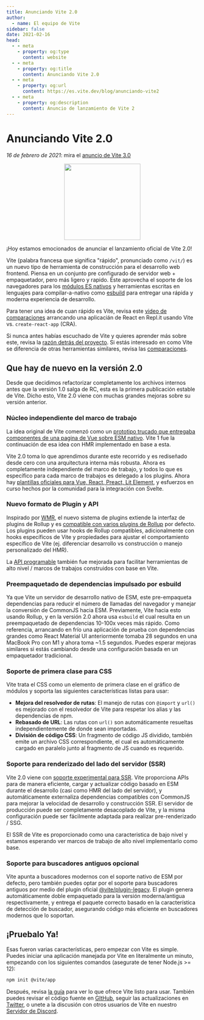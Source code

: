 ```yaml
---
title: Anunciando Vite 2.0
author:
  - name: El equipo de Vite
sidebar: false
date: 2021-02-16
head:
  - - meta
    - property: og:type
      content: website
  - - meta
    - property: og:title
      content: Anunciando Vite 2.0
  - - meta
    - property: og:url
      content: https://es.vite.dev/blog/anunciando-vite2
  - - meta
    - property: og:description
      content: Anuncio de lanzamiento de Vite 2
---
```


# Anunciando Vite 2.0

_16 de febrero de 2021_: mira el [anuncio de Vite 3.0](./anunciando-vite3.md)

<p style="text-align:center">
  <img src="/logo.svg" style="height:200px">
</p>

¡Hoy estamos emocionados de anunciar el lanzamiento oficial de Vite 2.0!

Vite (palabra francesa que significa "rápido", pronunciado como `/vit/`) es un nuevo tipo de herramienta de construcción para el desarrollo web frontend. Piensa en un conjunto pre configurado de servidor web + empaquetador, pero más ligero y rapido. Este aprovecha el soporte de los navegadores para los [módulos ES nativos](https://developer.mozilla.org/en-US/docs/Web/JavaScript/Guide/Modules) y herramientas escritas en lenguajes para compilar-a-nativo como [esbuild](https://esbuild.github.io/) para entregar una rápida y moderna experiencia de desarrollo.

Para tener una idea de cuan rápido es Vite, revisa este [video de comparaciones](https://twitter.com/amasad/status/1355379680275128321) arrancando una aplicacián de React en Repl.it usando Vite vs. `create-react-app` (CRA).

Si nunca antes habías escuchado de Vite y quieres aprender más sobre este, revisa la [razón detrás del proyecto](/guide/why.html). Si estás interesado en como Vite se diferencia de otras herramientas similares, revisa las [comparaciones](/guide/comparisons.html).

## Que hay de nuevo en la versión 2.0

Desde que decidimos refactorizar completamente los archivos internos antes que la versión 1.0 salga de RC, esta es la primera publicación estable de Vite. Dicho esto, Vite 2.0 viene con muchas grandes mejoras sobre su versión anterior.

### Núcleo independiente del marco de trabajo

La idea original de Vite comenzó como un [prototipo trucado que entregaba componentes de una pagina de Vue sobre ESM nativo](https://github.com/vuejs/vue-dev-server). Vite 1 fue la continuación de esa idea con HMR implementado en base a esta.

Vite 2.0 toma lo que aprendimos durante este recorrido y es rediseñado desde cero con una arquitectura interna más robusta. Ahora es completamente independiente del marco de trabajo, y todos lo que es específico para cada marco de trabajos es delegado a los plugins. Ahora hay [plantillas oficiales para Vue, React, Preact, Lit Element](https://github.com/vitejs/vite/tree/main/packages/create-vite), y esfuerzos en curso hechos por la comunidad para la integración con Svelte.

### Nuevo formato de Plugin y API

Inspirado por [WMR](https://github.com/preactjs/wmr), el nuevo sistema de plugins extiende la interfaz de plugins de Rollup y es [compatible con varios plugins de Rollup](https://vite-rollup-plugins.patak.dev/) por defecto. Los plugins pueden usar hooks de Rollup compatibles, adicionalmente con hooks específicos de Vite y propiedades para ajustar el comportamiento específico de Vite (ej. diferenciar desarrollo vs construcción o manejo personalizado del HMR).

La [API programable](https://vite.dev/guide/api-javascript.html) también fue mejorada para facilitar herramientas de alto nivel / marcos de trabajos construidos con base en Vite.

### Preempaquetado de dependencias impulsado por esbuild

Ya que Vite un servidor de desarrollo nativo de ESM, este pre-empaqueta dependencias para reducir el número de llamadas del navegador y manejar la conversión de CommonJS hacia ESM. Previamente, Vite hacia esto usando Rollup, y en la versión 2.0 ahora usa `esbuild` el cual resulta en un preempaquetado de dependencias 10-100x veces más rápido. Como referencia, arrancando en frío una aplicación de prueba con dependencias grandes como React Material UI anteriormente tomaba 28 segundos en una MacBook Pro con M1 y ahora toma ~1.5 segundos. Puedes esperar mejoras similares si estás cambiando desde una configuración basada en un empaquetador tradicional.

### Soporte de primera clase para CSS

Vite trata el CSS como un elemento de primera clase en el gráfico de módulos y soporta las siguientes características listas para usar:

- **Mejora del resolvedor de rutas**: El manejo de rutas con `@import` y `url()` es mejorado con el resolvedor de Vite para respetar los alias y las dependencias de npm.
- **Rebasado de URL**: Las rutas con `url()` son automáticamente resueltas independientemente de donde sean importadas.
- **División de código CSS**: Un fragmento de código JS dividido, también emite un archivo CSS correspondiente, el cual es automáticamente cargado en paralelo junto al fragmento de JS cuando es requerido.

### Soporte para renderizado del lado del servidor (SSR)

Vite 2.0 viene con [soporte experimental para SSR](https://vite.dev/guide/ssr.html). Vite proporciona APIs para de manera eficiente, cargar y actualizar código basado en ESM durante el desarrollo (casi como HMR del lado del servidor), y automáticamente externaliza dependencias compatibles con CommonJS para mejorar la velocidad de desarrollo y construcción SSR. El servidor de producción puede ser completamente desacoplado de Vite, y la misma configuración puede ser fácilmente adaptada para realizar pre-renderizado / SSG.

El SSR de Vite es proporcionado como una caracteristica de bajo nivel y estamos esperando ver marcos de trabajo de alto nivel implementarlo como base.

### Soporte para buscadores antiguos opcional

Vite apunta a buscadores modernos con el soporte nativo de ESM por defecto, pero también puedes optar por el soporte para buscadores antiguos por medio del plugin oficial [@vite/plugin-legacy](https://github.com/vitejs/vite/tree/main/packages/plugin-legacy). El plugin genera automáticamente doble empaquetado para la versión moderna/antigua respectivamente, y entrega el paquete correcto basado en la característica de detección de buscador, asegurando código más eficiente en buscadores modernos que lo soportan.

## ¡Pruebalo Ya!

Esas fueron varias características, pero empezar con Vite es simple. Puedes iniciar una aplicación manejada por Vite en literalmente un minuto, empezando con los siguientes comandos (asegurate de tener Node.js >= 12):

```bash
npm init @vite/app
```

Después, revisa [la guía](https://vite.dev/guide/) para ver lo que ofrece Vite listo para usar. También puedes revisar el código fuente en [GItHub](https://github.com/vitejs/vite), seguir las actualizaciones en [Twitter](https://twitter.com/vite_js), o unete a la discusión con otros usuarios de Vite en nuestro [Servidor de Discord](http://chat.vite.dev/).
